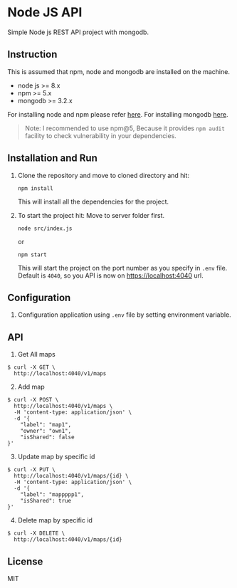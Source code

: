 # Node JS API
Simple Node js REST API project with mongodb.

## Instruction

This is assumed that npm, node and mongodb are installed on the machine.

 * node js >= 8.x
 * npm >= 5.x
 * mongodb >= 3.2.x

For installing node and npm please refer [here](https://nodejs.org/en/download/package-manager/).
For installing mongodb [here](https://docs.mongodb.com/manual/installation/).

> Note: I recommended to use npm@5, Because it provides `npm audit` facility to check vulnerability in your dependencies.
 

## Installation and Run

 1. Clone the repository and move to cloned directory and hit:

    ```npm install```

    This will install all the dependencies for the project.

 2. To start the project hit: Move to server folder first.  

    ```
    node src/index.js
    ```
    or
    ```
    npm start
    ```

    This will start the project on the port number as you specify in `.env` file. Default is `4040`, so you API is now on [https://localhost:4040](http://localhost:4040) url.


## Configuration

1. Configuration application using `.env` file by setting environment variable.

## API

1. Get All maps

```
$ curl -X GET \
  http://localhost:4040/v1/maps
```

2. Add map

```
$ curl -X POST \
  http://localhost:4040/v1/maps \
  -H 'content-type: application/json' \
  -d '{
	"label": "map1",
	"owner": "own1",
	"isShared": false
}'
```

3. Update map by specific id

```
$ curl -X PUT \
  http://localhost:4040/v1/maps/{id} \
  -H 'content-type: application/json' \
  -d '{
	"label": "mappppp1",
	"isShared": true
}'
```

4. Delete map by specific id

```
$ curl -X DELETE \
  http://localhost:4040/v1/maps/{id}
```
## License

MIT
